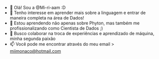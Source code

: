 - 👋 Olá! Sou a @Mi-ri-aam :D
- 👀 Tenho interesse em aprender mais sobre a linguagem e entrar de maneira completa na área de Dados!
- 🌱 Estou aprendendo não apenas sobre Phyton, mas também me profissionalizando como Cientista de Dados ;)
- 💞️ Busco colaborar na troca de experiências e aprendizado de máquina, minha segunda paixão
- 📫 Você pode me encontrar através do meu email > miimonaco@hotmail.com

<!---
Mi-ri-aam/Mi-ri-aam is a ✨ special ✨ repository because its `README.md` (this file) appears on your GitHub profile.
You can click the Preview link to take a look at your changes.
--->
